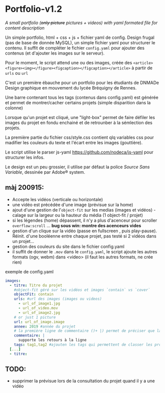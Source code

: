 # Portfolio-v1.2
_A small portfolio (~~only picture~~ pictures + videos) with yaml formated file for content description_

Un simple portfolio, html + css + js + fichier yaml de config.
Design frugal (pas de base de donnée MySQL), un simple fichier yaml pour structurer le contenu.
Il suffit de compléter le fichier `config.yaml` pour ajouter des contenus (et d'ajouter les images sur le serveur).

Pour le moment, le script attend une ou des images, créée des `<article><figure><img></figure><figcaption></figcaption></article>` à partir de `urls` ou `url`

C'est un première ébauche pour un portfolio pour les étudiants de DNMADe Design graphique en mouvement du lycée Bréquigny de Rennes.

Une barre contenant tous les tags (contenus dans config.yaml) est générée et permet de montrer/cacher certains projets (simple disparition dans la colonne)

Lorsque qu'un projet est cliqué, une "light-box" permet de faire défiler les images du projet en fondu enchainé et de retrounber à la sémlection des projets.

La première partie du fichier css/style.css contient qlq variables css pour madifier les couleurs du texte et l'écart entre les images (gouttière).

Le script utilise le parser js-yaml https://github.com/nodeca/js-yaml pour structurer les infos.

Le design est un peu grossier, il utilise par défaut la police *Source Sans Variable*, dessinée par Adobe® system.


## màj 200915:
  - Accepte les vidéos (verticale ou horizontale)
  - une vidéo est précédée d'une image (prévisue sur la home)
  - ajout d'une gestion de l'`object-fit` sur les medias (images et vidéos) - calage sur la largeur ou la hauteur du média (1 object-fit / projet)
  - si les légendes (home) dépassent, il n'y a plus d'acenceur pour scroller `overflow:scroll` ... **bug sous win: montre des acenceurs vides**
  - gestion d'un clique sur la vidéo (passe en fullscreen , puis play-pause). Réinit. d'une booléenne entre chaque projet, pas testé si 2 vidéos dans un projet...
  - gestion des couleurs du site dans le fichier config.yaml
  - il suffit de donner le `.mov` dans le `config.yaml`, le script ajoute les autres formats (ogv, webm) dans \<video> (il faut les autres formats, ne crée rien)
  
  
exemple de config.yaml

```yaml
images:
  - titre: Titre du projet
    #object-fit géré sur les vidéos et images `contain` vs `cover`
    objectFit: contain
    urls: #url des images (images ou videos)
      - url_of_image1.jpg
      - url_of_video.mov
      - url_of_image2.jpg
    # or just 1 picture
    url: url_of_image.image
    annee: 2019 #année du projet
    # la première ligne de commentaire ()+ |) permet de préciser que la suite contient des retours à la ligne qu'il faut conserver
    commentaire: |
      supporte les retours à la ligne
    tags: tag1,tag2 #ajouten les tags qui permettent de classer les projets
  [...]
  - titre: 
```


## TODO:
- supprimer la prévisue lors de la consultation du projet quand il y a une vidéo
